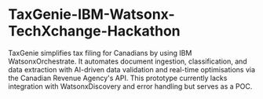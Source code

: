 # TaxGenie-IBM-Watsonx-TechXchange-Hackathon
TaxGenie simplifies tax filing for Canadians by using IBM WatsonxOrchestrate. It automates document ingestion, classification, and data extraction with AI-driven data validation and real-time optimisations via the Canadian Revenue Agency's API. This prototype currently lacks integration with WatsonxDiscovery and error handling but serves as a POC.
